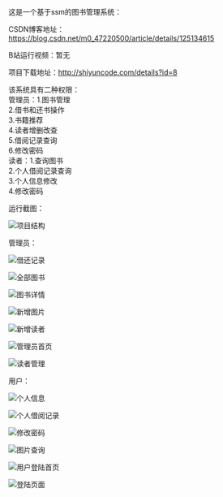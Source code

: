 这是一个基于ssm的图书管理系统：


CSDN博客地址：https://blog.csdn.net/m0_47220500/article/details/125134615

B站运行视频：暂无

项目下载地址：http://shiyuncode.com/details?id=8


该系统具有二种权限：<br>
管理员：1.图书管理<br>
		2.借书和还书操作<br>
		3.书籍推荐<br>
		4.读者增删改查<br>
		5.借阅记录查询<br>
		6.修改密码<br>
读者：1.查询图书<br>
	  2.个人借阅记录查询<br>
	  3.个人信息修改<br>
	  4.修改密码<br>



运行截图：

![项目结构](./运行截图/项目结构.png)

管理员：

![借还记录](./运行截图/管理员/借还记录.png)

![全部图书](./运行截图/管理员/全部图书.png)

![图书详情](./运行截图/管理员/图书详情.png)

![新增图片](./运行截图/管理员/新增图片.png)

![新增读者](./运行截图/管理员/新增读者.png)

![管理员首页](./运行截图/管理员/管理员首页.png)

![读者管理](./运行截图/管理员/读者管理.png)


用户：

![个人信息](./运行截图/用户/个人信息.png)

![个人借阅记录](./运行截图/用户/个人借阅记录.png)

![修改密码](./运行截图/用户/修改密码.png)

![图片查询](./运行截图/用户/图片查询.png)

![用户登陆首页](./运行截图/用户/用户登陆首页.png)

![登陆页面](./运行截图/用户/登陆页面.png)
